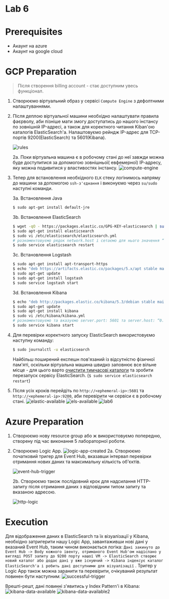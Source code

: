 # Lab 6
# Prerequisites

- Акаунт на azure
- Акаунт на google cloud

# GCP Preparation

> Після створення billing account - стає доступним увесь функціонал.

1. Створюємо віртуальний образ у сервісі `Compute Engine` з дефолтними налаштуваннями.
2. Після деплою віртуальної машини необхідно налаштувати правила фаєрволу, аби пізніше мати змогу доступатись до нашого
   інстансу по зовнішній IP-адресі, а також для коректного читання Kiban'ою каталогів ElasticSearch'а.
   Налаштовуємо рейндж IP-адрес для TCP-портів 9200(ElasticSearch) та 5601(Kibana).
   
   ![rules](../img/lab6/rules.png)
   
   

   2a. Поки віртуальна машина є в робочому стані до неї завжди можна буде доступитися за допомогою зовнішньої(
   евфемерної) ІР-адресу, яку можна подивитися у властивостях інстансу.
   ![compute-engine](../img/lab6/compute-engine.png)

3. Тепер для встановлення необхідного `ELK` стеку логінимось напряму до машини за допомогою `ssh-з'єднання` і виконуємо
   через `su/sudo` наступні команди.
   
   3a. Встановлення Java

     ```sh
     $ sudo apt-get install default-jre
     ```
   
   3b. Встановлення ElasticSearch
     ```sh
     $ wget -qO - https://packages.elastic.co/GPG-KEY-elasticsearch | sudo apt-key add -
     $ sudo apt-get install elasticsearch
     $ sudo vi /etc/elasticsearch/elasticsearch.yml 
     # розкоментовуємо рядок network.host і сетаємо для нього значення “0.0.0.0” 
     $ sudo service elasticsearch restart
     ```
   
   3c. Встановлення Logstash
     ```sh
     $ sudo apt-get install apt-transport-https
     $ echo "deb https://artifacts.elastic.co/packages/5.x/apt stable main" | sudo tee -a /etc/apt/sources.list.d/elastic-5.x.list
     $ sudo apt-get update
     $ sudo apt-get install logstash
     $ sudo service logstash start
     ```
   
   3d. Встановлення Kibana
     ```sh
     $ echo "deb http://packages.elastic.co/kibana/5.3/debian stable main" | sudo tee -a /etc/apt/sources.list.d/kibana-5.3.x.list
     $ sudo apt-get update
     $ sudo apt-get install kibana
     $ sudo vi /etc/kibana/kibana.yml
     # розкоментовуємо та вказуємо server.port: 5601 та server.host: “0.0.0.0”
     $ sudo service kibana start
     ```

4. Для перевірки коректного запуску ElasticSearch використовуємо наступну команду:
     ```sh
     $ sudo journalctl -u elasticsearch
     ```

   Найбільш поширений експешн пов'язаний із відсутністю фізичної пам'яті, оскільки віртуальна машина швидко заповнює все
   вільне місце - для цього
   варто [очистити тимчасові каталоги](https://www.omgubuntu.co.uk/2016/08/5-ways-free-up-space-on-ubuntu) та зробити
   перезапуск сервісу ElasticSearch. (`$ sudo service elasticsearch restart`)

5. Після усіх кроків перейдіть по `http://<ephemeral-ip>:5601` та `http://<ephemeral-ip>:9200`, аби перевірити чи
   сервіси є в робочому стані.
  ![elastic-available](../img/lab6/elastic-available.png)
  ![els-available](../img/lab6/els-available.png)
  ![lab6](../img/lab6/lab6.png)
   
   
# Azure Preparation

1. Створюємо нову resource group або ж використовуємо попередню, створену під час виконання 5 лабораторної роботи.
2. Створюємо Logic App.
   ![logic-app-created](../img/lab6/logic-app-created.png)
   2a. Створюємо початковий тригер для Event Hub, вказавши інтервал перевірки отримання нових даних та максимальну
   кількість об'єктів.

   ![event-hub-trigger](../img/lab6/event-hub-trigger.png)

   2b. Створюємо також послідовний крок для надсилання HTTP-запиту після отримання даних з відповідним типом запиту та
   вказаною адресою.

   ![http-logic](../img/lab6/http-logic.png)

# Execution

Для відображення даних в ElasticSearch та їх візуалізації у Kibana, необхідно затригерити нашу Logic App, завантаживши
нові дані у вказаний Event Hub, таким чином виконається логіка:
`Дані закинуто до Event Hub -> Body кожного івенту, отриманого Event Hub'ом надіслано у вигляді POST запиту до 9200 порту нашої VM -> ElasticSearch створює новий каталог або додає дані у вже існуючий -> Kibana індексує каталог ElasticSearch'a і робить дані доступними для візуалізації`
. Тригер у Logic App також можна заранити та перевірити, очікуваний результат повинен бути наступним:
![successful-trigger](../img/lab6/successful-trigger.png)

Врешті-решт, дані повинні з'явитись у Index Pattern'і в Kibana:
![kibana-data-available](../img/lab6/kibana-data-available.png)
![kibana-data-available2](../img/lab6/kibana-data-available2.png)
